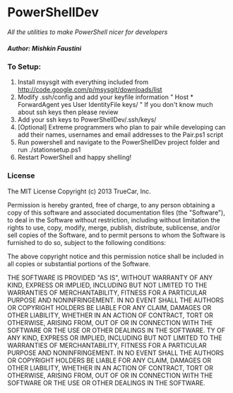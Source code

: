# PowerShellDev
*All the utilities to make PowerShell nicer for developers*
##### Author: Mishkin Faustini
### To Setup:
1) Install msysgit with everything included from http://code.google.com/p/msysgit/downloads/list
2) Modify .ssh/config and add your keyfile information
    "
	Host *
	    ForwardAgent yes
	    User <username>
	    IdentityFile keys/<yourkeyfile>
    "
    If you don't know much about ssh keys then please review
3) Add your ssh keys to PowerShellDev/.ssh/keys/
4) [Optional] Extreme programmers who plan to pair while developing can add their names, usernames and email addresses to the Pair.ps1 script
5) Run powershell and navigate to the PowerShellDev project folder and run ./stationsetup.ps1
4) Restart PowerShell and happy shelling! 

### License
The MIT License Copyright (c) 2013 TrueCar, Inc.

Permission is hereby granted, free of charge, to any person obtaining a copy of this software and associated documentation files (the "Software"), to deal in the Software without restriction, including without limitation the rights to use, copy, modify, merge, publish, distribute, sublicense, and/or sell copies of the Software, and to permit persons to whom the Software is furnished to do so, subject to the following conditions:

The above copyright notice and this permission notice shall be included in all copies or substantial portions of the Software.

THE SOFTWARE IS PROVIDED "AS IS", WITHOUT WARRANTY OF ANY KIND, EXPRESS OR IMPLIED, INCLUDING BUT NOT LIMITED TO THE WARRANTIES OF MERCHANTABILITY, FITNESS FOR A PARTICULAR PURPOSE AND NONINFRINGEMENT. IN NO EVENT SHALL THE AUTHORS OR COPYRIGHT HOLDERS BE LIABLE FOR ANY CLAIM, DAMAGES OR OTHER LIABILITY, WHETHER IN AN ACTION OF CONTRACT, TORT OR OTHERWISE, ARISING FROM, OUT OF OR IN CONNECTION WITH THE SOFTWARE OR THE USE OR OTHER DEALINGS IN THE SOFTWARE. TY OF ANY KIND, EXPRESS OR IMPLIED, INCLUDING BUT NOT LIMITED TO THE WARRANTIES OF MERCHANTABILITY, FITNESS FOR A PARTICULAR PURPOSE AND NONINFRINGEMENT. IN NO EVENT SHALL THE AUTHORS OR COPYRIGHT HOLDERS BE LIABLE FOR ANY CLAIM, DAMAGES OR OTHER LIABILITY, WHETHER IN AN ACTION OF CONTRACT, TORT OR OTHERWISE, ARISING FROM, OUT OF OR IN CONNECTION WITH THE SOFTWARE OR THE USE OR OTHER DEALINGS IN THE SOFTWARE.
